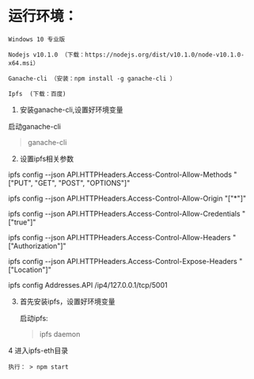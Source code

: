 # 运行环境：

	Windows 10 专业版
	
	Nodejs v10.1.0 （下载：https://nodejs.org/dist/v10.1.0/node-v10.1.0-x64.msi）
	
	Ganache-cli （安装：npm install -g ganache-cli ）
	
	Ipfs  (下载：百度)
	

1.	安装ganache-cli,设置好环境变量

启动ganache-cli

> ganache-cli

2.	设置ipfs相关参数

ipfs config --json API.HTTPHeaders.Access-Control-Allow-Methods "[\"PUT\", \"GET\", \"POST\", \"OPTIONS\"]"

ipfs config --json API.HTTPHeaders.Access-Control-Allow-Origin "[\"*\"]"

ipfs config --json API.HTTPHeaders.Access-Control-Allow-Credentials "[\"true\"]"

ipfs config --json API.HTTPHeaders.Access-Control-Allow-Headers "[\"Authorization\"]"

ipfs config --json API.HTTPHeaders.Access-Control-Expose-Headers "[\"Location\"]"

ipfs config Addresses.API /ip4/127.0.0.1/tcp/5001

3.	首先安装ipfs，设置好环境变量

	启动ipfs:

	> ipfs daemon


4	进入ipfs-eth目录

	执行： > npm start
	
